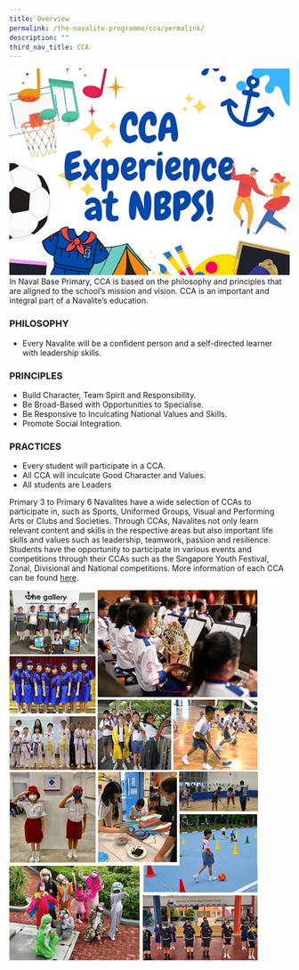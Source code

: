 ```yaml
---
title: Overview
permalink: /the-navalite-programme/cca/permalink/
description: ""
third_nav_title: CCA
---
```

![](/images/Picture2.jpg)
In Naval Base Primary, CCA is based on the philosophy and principles that are aligned to the school’s mission and vision. CCA is an important and integral part of a Navalite’s education.

### PHILOSOPHY
* Every Navalite will be a confident person and a self-directed learner with leadership skills.

### PRINCIPLES
* Build Character, Team Spirit and Responsibility.
* Be Broad-Based with Opportunities to Specialise.
* Be Responsive to Inculcating National Values and Skills.
* Promote Social Integration.

### PRACTICES
* Every student will participate in a CCA.
* All CCA will inculcate Good Character and Values.
* All students are Leaders

Primary 3 to Primary 6 Navalites have a wide selection of CCAs to participate in, such as Sports, Uniformed Groups, Visual and Performing Arts or Clubs and Societies. Through CCAs, Navalites not only learn relevant content and skills in the respective areas but also important life skills and values such as leadership, teamwork, passion and resilience. Students have the opportunity to participate in various events and competitions through their CCAs such as the Singapore Youth Festival, Zonal, Divisional and National competitions. More information of each CCA can be found [here](https://sites.google.com/moe.edu.sg/nbpsccafair/cca-catalogue).

![](/images/cca2.png)
![](/images/cca3.png)